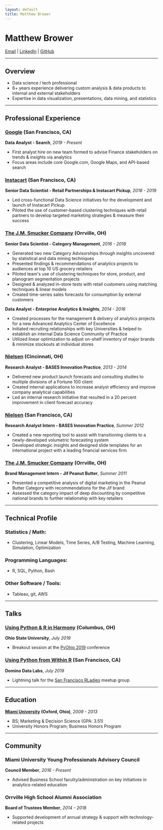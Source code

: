 ```yaml
---
layout: default
title: Matthew Brower
---
```

Matthew Brower
==================
<div id="webaddress">
<a href="mailto:matthew.a.brower@gmail.com">Email</a>
| <a href="https://www.linkedin.com/in/matthewabrower">LinkedIn</a>
| <a href="https://github.com/matthewbrower">GitHub</a>
</div>

---

## Overview
- Data science / tech professional
- 6+ years experience delivering custom analysis & data products to internal and external stakeholders
- Expertise in data visualization, presentations, data mining, and statistics

***

## Professional Experience

### [Google](https://www.google.com) (San Francisco, CA)
__Data Analyst - Search__, _2019 - Present_
- First analyst hire on new team formed to advise Finance stakeholders on trends & insights via analytics
- Focus areas include core Google.com, Google Maps, and API-based search

### [Instacart](https://www.instacart.com/) (San Francisco, CA)
__Senior Data Scientist - Retail Partnerships & Instacart Pickup__, _2018 - 2019_
- Led cross-functional Data Science initiatives for the development and launch of Instacart Pickup
- Piloted the use of customer-based clustering techniques with retail partners to develop targeted marketing strategies & measure their success

### [The J.M. Smucker Company](https://www.jmsmucker.com/) (Orrville, OH)
__Senior Data Scientist - Category Management__, _2016 - 2018_
- Generated two new Category Advisorships through insights uncovered by statistical and data mining techniques
- Presented findings & recommendations of analytics projects to audiences at top 10 US grocery retailers
- Piloted team's use of clustering techniques for store, product, and planogram segmentation projects
- Designed & analyzed in-store tests with retail customers using matching techniques & linear models
- Created time-series sales forecasts for consumption by external customers

__Data Analyst - Enterprise Analytics & Insights__, _2014 - 2016_
- Created processes for the management & delivery of analytics projects for a new Advanced Analytics Center of Excellence
- Initiated recruiting relationships with key Universities & helped to establish an internal Data Science Community of Practice
- Utilized linear optimization to adjust on-shelf inventory of major brands & minimize stockouts at individual stores

### [Nielsen](https://www.nielsen.com/us/en.html) (Cincinnati, OH)
__Research Analyst - BASES Innovation Practice__, _2013 - 2014_

- Delivered new product launch forecasts and consulting studies to multiple divisions of a Fortune 100 client
- Created internal applications to increase analyst efficiency and improve company analytical capabilities
- Led an internal research initiative that resulted in a 20 percent improvement in client forecast accuracy

### [Nielsen](https://www.nielsen.com/us/en.html) (San Francisco, CA)
__Research Analyst Intern - BASES Innovation Practice__, _Summer 2012_

- Created a new reporting tool to assist with transitioning clients to a newly-developed volumetric forecasting system
- Developed strategic insights and designed slide templates for an international project with a leading financial services firm

### [The J.M. Smucker Company](https://www.jmsmucker.com/) (Orrville, OH)
__Brand Management Intern - Jif Peanut Butter__, _Summer 2011_

- Presented a competitive analysis of digital marketing in the Peanut Butter Category with recommendations for the Jif brand
- Assessed the category impact of deep discounting by competitive national brands to further relationship with key retailers

___

## Technical Profile

### Statistics / Math:
- Clustering, Linear Models, Time Series, A/B Testing, Machine Learning, Simulation, Optimization

### Programming Languages:

- R, SQL, Python, Bash

### Other Software / Tools:

- Tableau, git, AWS

___

## Talks
### [Using Python & R in Harmony](https://github.com/MatthewBrower/pyohio_reticulate_rpy2) (Columbus, OH)
__Ohio State University__, _July 2019_
- Breakout session at the [PyOhio 2019](https://www.pyohio.org/2019/) conference

### [Using Python from Within R](https://github.com/MatthewBrower/rladies_july2019_talk) (San Francisco, CA)
__Domino Data Labs__, _July 2019_
- Lightning talk for the [San Francisco RLadies](https://www.meetup.com/rladies-san-francisco/) meetup group



___

## Education
__[Miami University](https://www.miami.miamioh.edu/) (Oxford, Ohio)__, _2009 - 2013_

- BS; Marketing & Decision Science (GPA: 3.51)
- University Honors Program; Business Honors Program

___

## Community

### Miami University Young Professionals Advisory Council
__Council Member__, _2016 - Present_

- Advised Business School faculty/administration on key initiatives in analytics-related education

### Orrville High School Alumni Association
__Board of Trustees Member__, _2014 - 2018_

- Supported development of annual strategy & support with technology-related projects

<!-- ### Footer

Last updated: August 2019 -->
